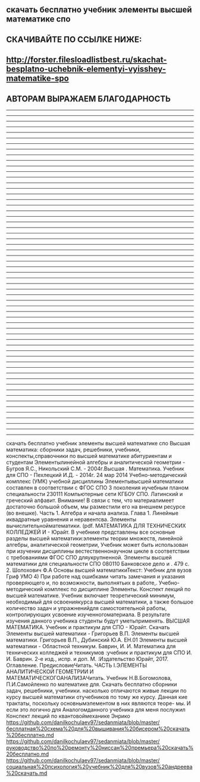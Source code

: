скачать бесплатно учебник элементы высшей математике спо
--------------------------------------------------
СКАЧИВАЙТЕ ПО ССЫЛКЕ НИЖЕ:
--------------------------------------------------
http://forster.filesloadlistbest.ru/skachat-besplatno-uchebnik-elementyi-vyisshey-matematike-spo
--------------------------------------------------
АВТОРАМ ВЫРАЖАЕМ БЛАГОДАРНОСТЬ
--------------------------------------------------
--------------------------------------------------
--------------------------------------------------
--------------------------------------------------
--------------------------------------------------
--------------------------------------------------
--------------------------------------------------
--------------------------------------------------
--------------------------------------------------
--------------------------------------------------
--------------------------------------------------
--------------------------------------------------
--------------------------------------------------
--------------------------------------------------
--------------------------------------------------
--------------------------------------------------
--------------------------------------------------
--------------------------------------------------
--------------------------------------------------
--------------------------------------------------
--------------------------------------------------
--------------------------------------------------
--------------------------------------------------
--------------------------------------------------
--------------------------------------------------
--------------------------------------------------
--------------------------------------------------
--------------------------------------------------
--------------------------------------------------
--------------------------------------------------
--------------------------------------------------
--------------------------------------------------
--------------------------------------------------
--------------------------------------------------
--------------------------------------------------
--------------------------------------------------
--------------------------------------------------
--------------------------------------------------
--------------------------------------------------
--------------------------------------------------
--------------------------------------------------
--------------------------------------------------
--------------------------------------------------
--------------------------------------------------
--------------------------------------------------
--------------------------------------------------
--------------------------------------------------
--------------------------------------------------
--------------------------------------------------
--------------------------------------------------
--------------------------------------------------
--------------------------------------------------
--------------------------------------------------
--------------------------------------------------
--------------------------------------------------
--------------------------------------------------
--------------------------------------------------
--------------------------------------------------
--------------------------------------------------
--------------------------------------------------
скачать бесплатно учебник элементы высшей математике спо Высшая математика: сборники задач, решебники, учебники, конспекты,справочники по высшей математике абитуриентам и студентам  Элементылинейной алгебры и аналитической геометрии - Бугров Я.С., Никольский С.М. - 2004г.Высшая . Математика. Учебник для СПО - Пехлецкий И.Д. - 2014г. 24 мар 2014  Учебно-методический комплекс (УМК) учебной дисциплины Элементывысшей математики составлен в соответствии с ФГОС СПО 3 поколения иучебным планом специальности 230111 Компьютерные сети КГБОУ СПО. Латинский и греческий алфавит. Внимание! В связи с тем, что материалимеет достаточно большой объем, мы разместили его на внешнем ресурсе (во внешке). Часть 1. Алгебра и начала анализа. Глава 1. Линейные иквадратные уравнения и неравентсва. Элементы вычислительнойматематики. (pdf. МАТЕМАТИКА ДЛЯ ТЕХНИЧЕСКИХ КОЛЛЕДЖЕЙ И  - Юрайт. В учебнике представлены все основные разделы высшей математики:элементы теории множеств, линейной алгебры, аналитической геометрии, Учебник может быть использован при изучении дисциплины вестественнонаучном цикле в соответствии с требованиями ФГОС СПО дляукрупненной. Элементы высшей математики для специальности СПО 080110 Банковское дело и . 479 с. 2. Шолохович Ф.А Основы высшей математикиТекст: Учебник для вузов Гриф УМО   4) При работе над ошибками читать замечания и указания проверяющего и, по возможности, выполнятьих в работе,. Учебно-методический комплекс по дисциплине Элементы. Конспект лекций по высшей математике. Учебник включает теоретический минимум, необходимый для освоениякурса высшей математики, а также большое количество задач и упражненийдля самостоятельной работы, контролирующих усвоение изученногоматериала. В результате изучения данного учебника студенты будут уметьприменять. ВЫСШАЯ МАТЕМАТИКА. Учебник и практикум для СПО - Юрайт. Скачать Элементы высшей математики - Григорьев В.П. Элементы высшей математики. Григорьев В.П., Дубинский Ю.А.
ЕН.01 Элементы высшей математики - Областной техникум. Баврин, И. И. Математика для технических колледжей и техникумов :учебник и практикум для СПО  И. И. Баврин.  2-е изд., испр. и доп.  М. :Издательство Юрайт, 2017.  Оглавление. ПредисловиеЧитать. ЧАСТЬ I.ЭЛЕМЕНТЫ АНАЛИТИЧЕСКОЙ ГЕОМЕТРИИ И МАТЕМАТИЧЕСКОГОАНАЛИЗАЧитать. Учебник Н.В.Богомолова, П.И.Самойленко по математике для. Скачать бесплатно сборники задач, решебники, учебники. насколько отличаются живые лекции по курсу высшей математики отучебников по тому же курсу. Данная  кие трактаты, поскольку основнымэлементом в них являются теоре- мы. И если это логично для  Аналогомданного учебника для меня послужил Конспект лекций по квантовоймеханике Энрико
https://github.com/danilkochulaev97/sedanmiata/blob/master/бесплатная%20схема%20для%20вышивания%20бисером%20скачать%20бесплатно.md
https://github.com/danilkochulaev97/sedanmiata/blob/master/руководство%20по%20ремонту%20ниссан%20премьера%20скачать%20бесплатно.md
https://github.com/danilkochulaev97/sedanmiata/blob/master/социальная%20психология%20учебник%20для%20вузов%20андреева%20скачать.md